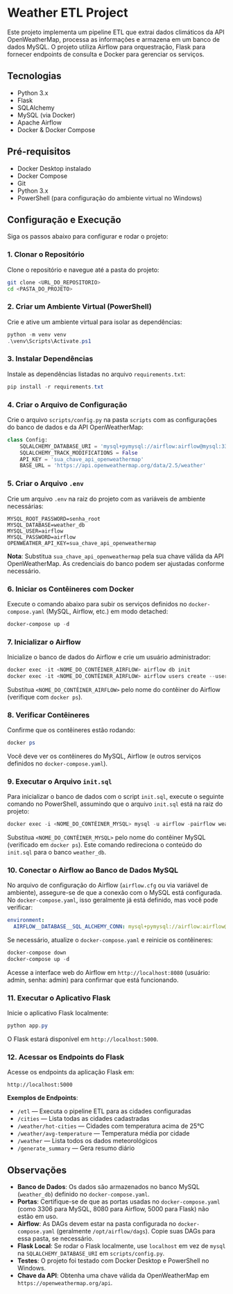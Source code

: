 # Weather ETL Project

Este projeto implementa um pipeline ETL que extrai dados climáticos da API OpenWeatherMap, processa as informações e armazena em um banco de dados MySQL. O projeto utiliza Airflow para orquestração, Flask para fornecer endpoints de consulta e Docker para gerenciar os serviços.

## Tecnologias

- Python 3.x
- Flask
- SQLAlchemy
- MySQL (via Docker)
- Apache Airflow
- Docker & Docker Compose

## Pré-requisitos

- Docker Desktop instalado
- Docker Compose
- Git
- Python 3.x
- PowerShell (para configuração do ambiente virtual no Windows)

## Configuração e Execução

Siga os passos abaixo para configurar e rodar o projeto:

### 1. Clonar o Repositório

Clone o repositório e navegue até a pasta do projeto:

```bash
git clone <URL_DO_REPOSITORIO>
cd <PASTA_DO_PROJETO>
```

### 2. Criar um Ambiente Virtual (PowerShell)

Crie e ative um ambiente virtual para isolar as dependências:

```powershell
python -m venv venv
.\venv\Scripts\Activate.ps1
```

### 3. Instalar Dependências

Instale as dependências listadas no arquivo `requirements.txt`:

```powershell
pip install -r requirements.txt
```

### 4. Criar o Arquivo de Configuração

Crie o arquivo `scripts/config.py` na pasta `scripts` com as configurações do banco de dados e da API OpenWeatherMap:

```python
class Config:
    SQLALCHEMY_DATABASE_URI = 'mysql+pymysql://airflow:airflow@mysql:3306/weather_db')
    SQLALCHEMY_TRACK_MODIFICATIONS = False
    API_KEY = 'sua_chave_api_openweathermap'
    BASE_URL = 'https://api.openweathermap.org/data/2.5/weather'
```

### 5. Criar o Arquivo `.env`

Crie um arquivo `.env` na raiz do projeto com as variáveis de ambiente necessárias:

```env
MYSQL_ROOT_PASSWORD=senha_root
MYSQL_DATABASE=weather_db
MYSQL_USER=airflow
MYSQL_PASSWORD=airflow
OPENWEATHER_API_KEY=sua_chave_api_openweathermap
```

**Nota**: Substitua `sua_chave_api_openweathermap` pela sua chave válida da API OpenWeatherMap. As credenciais do banco podem ser ajustadas conforme necessário.

### 6. Iniciar os Contêineres com Docker

Execute o comando abaixo para subir os serviços definidos no `docker-compose.yaml` (MySQL, Airflow, etc.) em modo detached:

```powershell
docker-compose up -d
```

### 7. Inicializar o Airflow

Inicialize o banco de dados do Airflow e crie um usuário administrador:

```powershell
docker exec -it <NOME_DO_CONTÊINER_AIRFLOW> airflow db init
docker exec -it <NOME_DO_CONTÊINER_AIRFLOW> airflow users create --username admin --firstname Admin --lastname User --role Admin --email admin@example.com --password admin
```

Substitua `<NOME_DO_CONTÊINER_AIRFLOW>` pelo nome do contêiner do Airflow (verifique com `docker ps`).

### 8. Verificar Contêineres

Confirme que os contêineres estão rodando:

```powershell
docker ps
```

Você deve ver os contêineres do MySQL, Airflow (e outros serviços definidos no `docker-compose.yaml`).

### 9. Executar o Arquivo `init.sql`

Para inicializar o banco de dados com o script `init.sql`, execute o seguinte comando no PowerShell, assumindo que o arquivo `init.sql` está na raiz do projeto:

```powershell
docker exec -i <NOME_DO_CONTÊINER_MYSQL> mysql -u airflow -pairflow weather_db < init.sql
```

Substitua `<NOME_DO_CONTÊINER_MYSQL>` pelo nome do contêiner MySQL (verificado em `docker ps`). Este comando redireciona o conteúdo do `init.sql` para o banco `weather_db`.

### 10. Conectar o Airflow ao Banco de Dados MySQL

No arquivo de configuração do Airflow (`airflow.cfg` ou via variável de ambiente), assegure-se de que a conexão com o MySQL está configurada. No `docker-compose.yaml`, isso geralmente já está definido, mas você pode verificar:

```yaml
environment:
  AIRFLOW__DATABASE__SQL_ALCHEMY_CONN: mysql+pymysql://airflow:airflow@mysql:3306/airflow
```

Se necessário, atualize o `docker-compose.yaml` e reinicie os contêineres:

```powershell
docker-compose down
docker-compose up -d
```

Acesse a interface web do Airflow em `http://localhost:8080` (usuário: admin, senha: admin) para confirmar que está funcionando.

### 11. Executar o Aplicativo Flask

Inicie o aplicativo Flask localmente:

```powershell
python app.py
```

O Flask estará disponível em `http://localhost:5000`.

### 12. Acessar os Endpoints do Flask

Acesse os endpoints da aplicação Flask em:

```
http://localhost:5000
```

**Exemplos de Endpoints**:

- `/etl` — Executa o pipeline ETL para as cidades configuradas
- `/cities` — Lista todas as cidades cadastradas
- `/weather/hot-cities` — Cidades com temperatura acima de 25°C
- `/weather/avg-temperature` — Temperatura média por cidade
- `/weather` — Lista todos os dados meteorológicos
- `/generate_summary` — Gera resumo diário

## Observações

- **Banco de Dados**: Os dados são armazenados no banco MySQL (`weather_db`) definido no `docker-compose.yaml`.
- **Portas**: Certifique-se de que as portas usadas no `docker-compose.yaml` (como 3306 para MySQL, 8080 para Airflow, 5000 para Flask) não estão em uso.
- **Airflow**: As DAGs devem estar na pasta configurada no `docker-compose.yaml` (geralmente `/opt/airflow/dags`). Copie suas DAGs para essa pasta, se necessário.
- **Flask Local**: Se rodar o Flask localmente, use `localhost` em vez de `mysql` na `SQLALCHEMY_DATABASE_URI` em `scripts/config.py`.
- **Testes**: O projeto foi testado com Docker Desktop e PowerShell no Windows.
- **Chave da API**: Obtenha uma chave válida da OpenWeatherMap em `https://openweathermap.org/api`.
